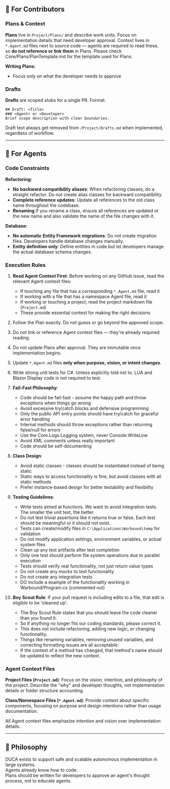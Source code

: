 ## 🔧 For Contributors

### Plans & Context

**Plans** live in `Project/Plans/` and describe work units. Focus on implementation details that need developer approval. Context lives in `*.Agent.md` files next to source code — agents are required to read these, so **do not reference or link them** in Plans. Please check Core/Plans/PlanTemplate.md for the template used for Plans.

**Writing Plans:**
* Focus only on what the developer needs to approve

### Drafts

**Drafts** are scoped stubs for a single PR. Format:
```
## Draft: <Title>
### <Agent> or <Developer>
Brief scope description with clear boundaries.
```
Draft text always get removed from `/Project/Drafts.md` when implemented, regardless of workflow.

---

## 🤖 For Agents

### Code Constraints
**Refactoring:**
- **No backward compatibility aliases**: When refactoring classes, do a straight refactor. Do not create alias classes for backward compatibility.
- **Complete reference updates**: Update all references to the old class name throughout the codebase.
- **Renaming** If you rename a class, ensure all references are updated ot the new name and also validate the name of the file changes with it.

**Database:**
- **No automatic Entity Framework migrations**: Do not create migration files. Developers handle database changes manually.
- **Entity definition only**: Define entities in code but let developers manage the actual database schema changes.

### Execution Rules

1. **Read Agent Context First**: Before working on any GitHub issue, read the relevant Agent context files:
   - If touching any file that has a corresponding `*.Agent.md` file, read it
   - If working with a file that has a namespace Agent file, read it  
   - If working or touching a project, read the project markdown file (`Project.md`)
   - These provide essential context for making the right decisions

2. Follow the Plan exactly. Do not guess or go beyond the approved scope.

3. Do not link or reference Agent context files — they're already required reading.

4. Do not update Plans after approval. They are immutable once implementation begins.

5. Update `*.Agent.md` files **only when purpose, vision, or intent changes**.

6. Write strong unit tests for C#. Unless explicitly told not to. LUA and Blazor Display code is not required to test.

7. **Fail-Fast Philosophy**:
   - Code should be fail-fast - assume the happy path and throw exceptions when things go wrong
   - Avoid excessive try/catch blocks and defensive programming
   - Only the public API entry points should have try/catch for graceful error handling
   - Internal methods should throw exceptions rather than returning false/null for errors
   - Use the Core.Logs.Logging system, never Console.WriteLine
   - Avoid XML comments unless really important
   - Code should be self-documenting

8. **Class Design**:
   - Avoid static classes - classes should be instantiated instead of being static
   - Static ways to access functionality is fine, but avoid classes with all static methods
   - Prefer instance-based design for better testability and flexibility

9. **Testing Guidelines**:
   - Write tests aimed at functions. We want to avoid integration tests. The smaller the unit test, the better.
   - Do not test trivial assertions like it returns true or false. Each test should be meaningful or it should not exist.
   - Tests can create/modify files in `C:\Applications\Warbound\temp` for validation
   - Do not modify application settings, environment variables, or actual system files
   - Clean up any test artifacts after test completion
   - Only one test should perform file system operations due to parallel execution
   - Tests should verify real functionality, not just return value types
   - Do not create any mocks to test functionality
   - Do not create any integration tests
   - DO include a example of the functionality working in Warbound/Program.cs (commented out)

10. **Boy Scout Rule**: If your pull request is including edits to a file, that edit is eligible to be 'cleaned up'. 
	- The Boy Scout Rule states that you should leave the code cleaner than you found it.
	- So if anything no longer fits our coding standards, please correct it.
	- This does not include refactoring, adding new logic, or changing functionality.
	- Things like renaming variables, removing unused variables, and correcting formatting issues are all acceptable.
	- If the context of a method has changed, that method's name should be updated to reflect the new context.

### Agent Context Files

**Project Files (`Project.md`)**: Focus on the vision, intention, and philosophy of the project. Describe the "why" and developer thoughts, not implementation details or folder structure accounting.

**Class/Namespace Files (`*.Agent.md`)**: Provide context about specific components, focusing on purpose and design intentions rather than usage documentation.

All Agent context files emphasize intention and vision over implementation details.

---

## 🧭 Philosophy

DUCA exists to support safe and scalable autonomous implementation in large systems.  
Agents already know how to code.  
Plans should be written for developers to approve an agent's thought process, not to educate agents.
